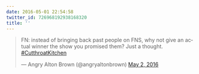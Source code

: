 ```yaml
---
date: 2016-05-01 22:54:58
twitter_id: 726968192938168320
title: ''
---
```


<blockquote class="twitter-tweet"><p lang="en" dir="ltr">FN: instead of bringing back past people on FNS, why not give an actual winner the show you promised them? Just a thought. <a href="https://twitter.com/hashtag/CutthroatKitchen?src=hash&amp;ref_src=twsrc%5Etfw">#CutthroatKitchen</a></p>&mdash; Angry Alton Brown (@angryaltonbrown) <a href="https://twitter.com/angryaltonbrown/status/726960262780166151?ref_src=twsrc%5Etfw">May 2, 2016</a></blockquote>
<script async src="https://platform.twitter.com/widgets.js" charset="utf-8"></script>
